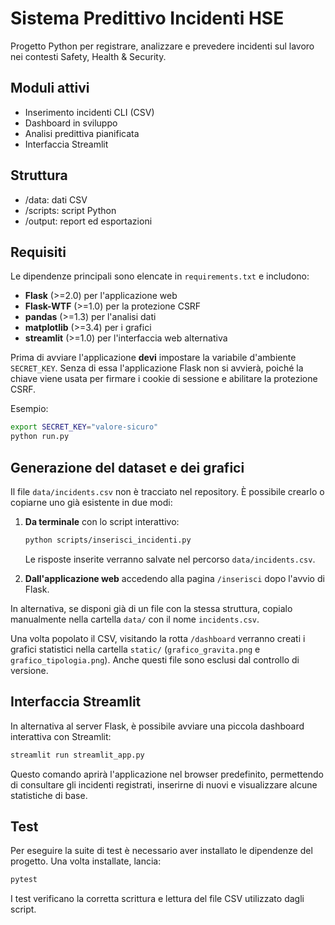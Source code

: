 # Sistema Predittivo Incidenti HSE

Progetto Python per registrare, analizzare e prevedere incidenti sul lavoro nei contesti Safety, Health & Security.

## Moduli attivi
- Inserimento incidenti CLI (CSV)
- Dashboard in sviluppo
- Analisi predittiva pianificata
- Interfaccia Streamlit

## Struttura
- /data: dati CSV
- /scripts: script Python
- /output: report ed esportazioni

## Requisiti
Le dipendenze principali sono elencate in `requirements.txt` e includono:

- **Flask** (>=2.0) per l'applicazione web
- **Flask-WTF** (>=1.0) per la protezione CSRF
- **pandas** (>=1.3) per l'analisi dati
- **matplotlib** (>=3.4) per i grafici
- **streamlit** (>=1.0) per l'interfaccia web alternativa

Prima di avviare l'applicazione **devi** impostare la variabile
d'ambiente `SECRET_KEY`. Senza di essa l'applicazione Flask non si avvierà,
poiché la chiave viene usata per firmare i cookie di sessione e abilitare la
protezione CSRF.

Esempio:

```bash
export SECRET_KEY="valore-sicuro"
python run.py
```

## Generazione del dataset e dei grafici

Il file `data/incidents.csv` non è tracciato nel repository. È possibile
crearlo o copiarne uno già esistente in due modi:

1. **Da terminale** con lo script interattivo:

   ```bash
   python scripts/inserisci_incidenti.py
   ```

   Le risposte inserite verranno salvate nel percorso `data/incidents.csv`.

2. **Dall'applicazione web** accedendo alla pagina `/inserisci` dopo
   l'avvio di Flask.

In alternativa, se disponi già di un file con la stessa struttura,
copialo manualmente nella cartella `data/` con il nome `incidents.csv`.

Una volta popolato il CSV, visitando la rotta `/dashboard` verranno creati i
grafici statistici nella cartella `static/` (`grafico_gravita.png` e
`grafico_tipologia.png`). Anche questi file sono esclusi dal controllo di
versione.

## Interfaccia Streamlit

In alternativa al server Flask, è possibile avviare una piccola dashboard
interattiva con Streamlit:

```bash
streamlit run streamlit_app.py
```

Questo comando aprirà l'applicazione nel browser predefinito, permettendo di
consultare gli incidenti registrati, inserirne di nuovi e visualizzare alcune
statistiche di base.

## Test
Per eseguire la suite di test è necessario aver installato le dipendenze del progetto. Una volta installate, lancia:

```bash
pytest
```

I test verificano la corretta scrittura e lettura del file CSV utilizzato dagli script.
